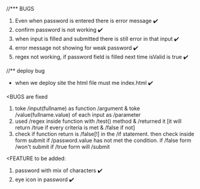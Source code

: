 //*** BUGS
1. Even when password is entered there is error message ✔️
2. confirm password is not working ✔️
3. when input is filled and submitted there is still error in that input ✔️
4. error message not showing for weak password ✔️
5. regex not working, if password field is filled next time isValid is true ✔️

//** deploy bug
* when we deploy site the html file must me index.html ✔️

<BUGS are fixed
1. toke /input(fullname) as function /argument & toke /value(fullname.value) of each input as /parameter
2. used /regex inside function with /test() method & /returned it [it will return /true if every criteria is met & /false if not]
3. check if function return is /false[!] in the /if statement. then check inside form submit if /password.value has not met the condition. if /false form /won't submit if /true form will /submit

<FEATURE to be added:
1. password with mix of characters ✔️
2. eye icon in password ✔️
